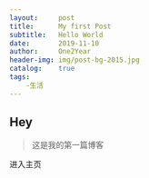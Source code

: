 ```yaml
---
layout:     post
title:      My first Post
subtitle:   Hello World
date:       2019-11-10
author:     One2Year
header-img: img/post-bg-2015.jpg
catalog:    true
tags:
    -生活
---
```


## Hey 
>这是我的第一篇博客

进入主页
